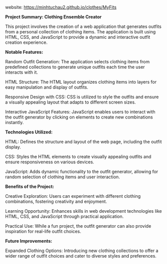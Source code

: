 website: https://minhtuchau2.github.io/clothes/MyFits

**Project Summary: Clothing Ensemble Creator**

This project involves the creation of a web application that generates outfits from a personal collection of clothing items. The application is built using HTML, CSS, and JavaScript to provide a dynamic and interactive outfit creation experience.

**Notable Features:**

Random Outfit Generation: The application selects clothing items from predefined collections to generate unique outfits each time the user interacts with it.

HTML Structure: The HTML layout organizes clothing items into layers for easy manipulation and display of outfits.

Responsive Design with CSS: CSS is utilized to style the outfits and ensure a visually appealing layout that adapts to different screen sizes.

Interactive JavaScript Features: JavaScript enables users to interact with the outfit generator by clicking on elements to create new combinations instantly.

**Technologies Utilized:**

HTML: Defines the structure and layout of the web page, including the outfit display.

CSS: Styles the HTML elements to create visually appealing outfits and ensure responsiveness on various devices.

JavaScript: Adds dynamic functionality to the outfit generator, allowing for random selection of clothing items and user interaction.

**Benefits of the Project:**

Creative Exploration: Users can experiment with different clothing combinations, fostering creativity and enjoyment.

Learning Opportunity: Enhances skills in web development technologies like HTML, CSS, and JavaScript through practical application.

Practical Use: While a fun project, the outfit generator can also provide inspiration for real-life outfit choices.

**Future Improvements:**

Expanded Clothing Options: Introducing new clothing collections to offer a wider range of outfit choices and cater to diverse styles and preferences.
